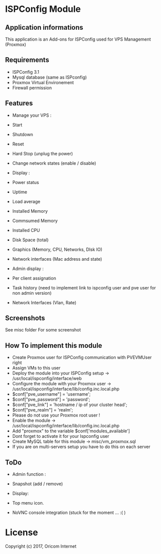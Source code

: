 # ISPConfig Module

## Application informations 
This application is an Add-ons for ISPConfig used for VPS Management (Proxmox)

## Requirements
- ISPConfig 3.1
- Mysql database (same as ISPconfig)
- Proxmox Virtual Environement
- Firewall permission

## Features 
- Manage your VPS :
 - Start
 - Shutdown
 - Reset
 - Hard Stop (unplug the power)
 - Change network states (enable / disable)
 
- Display :
 - Power status
 - Uptime
 - Load average
 - Installed Memory
 - Commsumed Memory
 - Installed CPU
 - Disk Space (total)
 - Graphics (Memory, CPU, Networks, DIsk IO)
 - Network interfaces (Mac address and state)

- Admin display :
 - Per client assignation
 - Task history (need to implement link to ispconfig user and pve user for non admin version)
 - Network Interfaces (Vlan, Rate)

## Screenshots
See misc folder For some screenshot

## How To implement this module
- Create Proxmox user for ISPConfig communication with PVEVMUser right
 - Assign VMs to this user
- Deploy the module into your ISPConfig setup -> /usr/local/ispconfig/interface/web
- Configure the module with your Proxmox user -> /usr/local/ispconfig/interface/lib/config.inc.local.php
 - $conf["pve_username"] 	= 'username';
 - $conf["pve_password"] 	= 'password';
 - $conf["pve_link"] 		= 'hostname / ip of your cluster head';
 - $conf["pve_realm"] 		= 'realm';
 - Please do not use your Proxmox root user !
- Enable the module -> /usr/local/ispconfig/interface/lib/config.inc.local.php
 - Add "proxmox" to the variable $conf['modules_available'] 
 - Dont forget to activate it for your Ispconfig user 
- Create MySQL table for this module -> misc/vm_proxmox.sql
 - If you are on multi-servers setup you have to do this on each server


## ToDo
- Admin function : 
 - Snapshot (add / remove)

- Display: 
 - Top menu icon.
 - NoVNC console integration (stuck for the moment ... :( )

# License
Copyright (c) 2017, Oricom Internet
